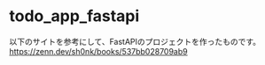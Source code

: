 # todo_app_fastapi

以下のサイトを参考にして、FastAPIのプロジェクトを作ったものです。
https://zenn.dev/sh0nk/books/537bb028709ab9
